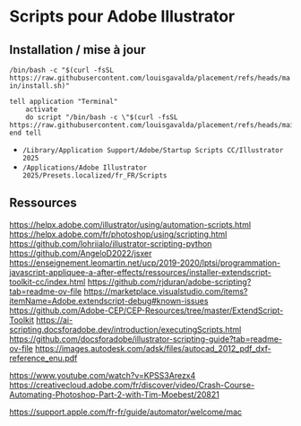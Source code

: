 # Scripts pour Adobe Illustrator

## Installation / mise à jour

`
/bin/bash -c "$(curl -fsSL https://raw.githubusercontent.com/louisgavalda/placement/refs/heads/main/install.sh)"
`
```
tell application "Terminal"
	activate
	do script "/bin/bash -c \"$(curl -fsSL https://raw.githubusercontent.com/louisgavalda/placement/refs/heads/main/install.sh)\""
end tell
```

- `/Library/Application Support/Adobe/Startup Scripts CC/Illustrator 2025`
- `/Applications/Adobe Illustrator 2025/Presets.localized/fr_FR/Scripts`

## Ressources

https://helpx.adobe.com/illustrator/using/automation-scripts.html
https://helpx.adobe.com/fr/photoshop/using/scripting.html
https://github.com/lohriialo/illustrator-scripting-python
https://github.com/AngeloD2022/jsxer
https://enseignement.leomartin.net/ucp/2019-2020/lptsi/programmation-javascript-appliquee-a-after-effects/ressources/installer-extendscript-toolkit-cc/index.html
https://github.com/rjduran/adobe-scripting?tab=readme-ov-file
https://marketplace.visualstudio.com/items?itemName=Adobe.extendscript-debug#known-issues
https://github.com/Adobe-CEP/CEP-Resources/tree/master/ExtendScript-Toolkit
https://ai-scripting.docsforadobe.dev/introduction/executingScripts.html
https://github.com/docsforadobe/illustrator-scripting-guide?tab=readme-ov-file
https://images.autodesk.com/adsk/files/autocad_2012_pdf_dxf-reference_enu.pdf
 
https://www.youtube.com/watch?v=KPSS3Arezx4
https://creativecloud.adobe.com/fr/discover/video/Crash-Course-Automating-Photoshop-Part-2-with-Tim-Moebest/20821

https://support.apple.com/fr-fr/guide/automator/welcome/mac